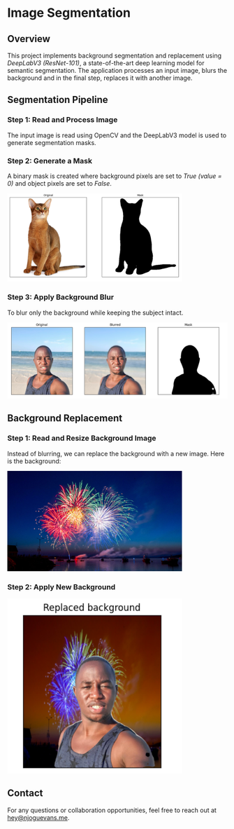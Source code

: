 # Image Segmentation

## Overview
This project implements background segmentation and replacement using *DeepLabV3 (ResNet-101)*, a state-of-the-art deep learning model for semantic segmentation. The application processes an input image, blurs the background and in the final step, replaces it with another image.


## Segmentation Pipeline
### Step 1: Read and Process Image
The input image is read using OpenCV and the DeepLabV3 model is used to generate segmentation masks.

### Step 2: Generate a Mask
A binary mask is created where background pixels are set to *True (value = 0)* and object pixels are set to *False*.

<img src="assets/cats.png" alt="Mask Image" width="400">

### Step 3: Apply Background Blur
To blur only the background while keeping the subject intact.

<img src="assets/Blur.png" alt="Blur Image" width="800">

## Background Replacement
### Step 1: Read and Resize Background Image
Instead of blurring, we can replace the background with a new image. Here is the background:

<img src="assets/background.png" alt="Background" width="400">

### Step 2: Apply New Background

<img src="assets/replace.png" alt="Replace" width="400">

## Contact

For any questions or collaboration opportunities, feel free to reach out at [hey@njoguevans.me](mailto:hey@njoguevans.me).
